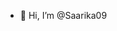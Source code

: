 - 👋 Hi, I’m @Saarika09


<!---
Saarika09/Saarika09 is a ✨ special ✨ repository because its `README.md` (this file) appears on your GitHub profile.
You can click the Preview link to take a look at your changes.
--->
